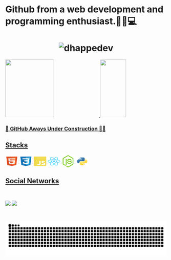 # Github from a web development and programming enthusiast.🧔🏾💻
<h1 align="center">
    <img alt="dhappedev" title="#UnderConstruction" src="https://github.com/dhappe/dhappe/blob/main/C%C3%B3pia%20de%20dhappe%20devpe.png" />
</h1>

<div>
  <a href="https://github.com/dhappe">
  <img height="180em" class ="img1" style="padding-right:15px" width="55%" src="https://github-readme-stats.vercel.app/api?username=dhappe&show_icons=true&theme=gruvbox&include_all_commits=true&count_private=true"/>
  <img height="180em" width="40%" src="https://github-readme-stats.vercel.app/api/top-langs/?username=dhappe&layout=compact&langs_count=16&theme=gruvbox"/>
</div>

<h3 align="left"> 
	🚧 GitHub Aways Under Construction 🤣🚧
</h3>
<h2>Stacks</h2>
  <img align="center" alt="HTML" height="30" width="40" src="https://raw.githubusercontent.com/devicons/devicon/master/icons/html5/html5-original.svg">
  <img align="center" alt="CSS" height="30" width="40" src="https://raw.githubusercontent.com/devicons/devicon/master/icons/css3/css3-original.svg">
  <img align="center" alt="JavaScript" height="30" width="40" src="https://raw.githubusercontent.com/devicons/devicon/master/icons/javascript/javascript-plain.svg">
  <img align="center" alt="React" height="30" width="40" src="https://raw.githubusercontent.com/devicons/devicon/master/icons/react/react-original.svg">  
  <img align="center" alt="nodejs" height="40" width="40" src="https://github.com/devicons/devicon/blob/master/icons/nodejs/nodejs-plain.svg"/>
  <img align="center" alt="Python" height="30" width="40" src="https://raw.githubusercontent.com/devicons/devicon/master/icons/python/python-original.svg">


</div>

##

<div> 
<h2>Social Networks</h2><br>

  <a href = "dhappedevpe@gmail.com"><img src="https://img.shields.io/badge/Gmail-D14836?style=for-the-badge&logo=gmail&logoColor=white" target="_blank"></a>
  <a href="https://www.linkedin.com/in/diogo-henrique-aguiar-prado-pereira-0a6671111/" target="_blank"><img src="https://img.shields.io/badge/-LinkedIn-%230077B5?style=for-the-badge&logo=linkedin&logoColor=white" target="_blank"></a> 
 
 <br>

 
 
![Snake animation](https://github.com/dhappe/dhappe/blob/output/github-contribution-grid-snake.svg)
 
</div>

<!---
dhappe/dhappe is a ✨ special ✨ repository because its `README.md` (this file) appears on your GitHub profile.
You can click the Preview link to take a look at your changes.
--->
